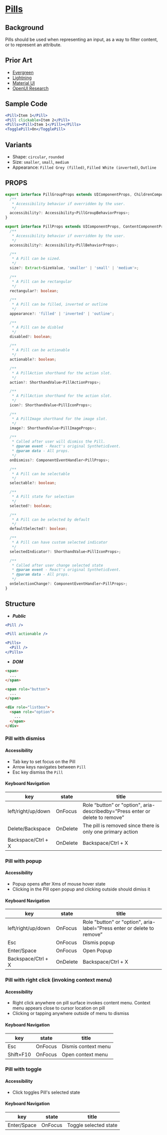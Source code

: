 # [Pills]()

## Background

Pills should be used when representing an input, as a way to filter content, or to represent an attribute.

## Prior Art

- [Evergreen](https://evergreen.segment.com/components/badge-and-pill/)
- [Lightning](https://www.lightningdesignsystem.com/components/pills/)
- [Material UI](https://material-ui.com/components/chips/#chip)
- [OpenUI Research](https://github.com/WICG/open-ui/pull/259)

## Sample Code

```jsx
<Pill>Item 1</Pill>
<Pill clickable>Item 2</Pill>
<Pills><Pill>Item 1</Pill></Pills>
<TogglePill>On</TogglePill>
```

## Variants

- Shape: `circular`, `rounded`
- Size: `smaller`, `small`, `medium`
- Appearance: `Filled Grey (filled)`, `Filled White (inverted)`, `Outline`

## PROPS

```typescript
export interface PillGroupProps extends UIComponentProps, ChildrenComponentProps, ContentComponentProps {
  /**
   * Accessibility behavior if overridden by the user.
   */
  accessibility?: Accessibility<PillGroupBehaviorProps>;
}

export interface PillProps extends UIComponentProps, ContentComponentProps<ShorthandValue<BoxProps>> {
  /**
   * Accessibility behavior if overridden by the user.
   */
  accessibility?: Accessibility<PillBehaviorProps>;

  /**
   * A Pill can be sized.
   */
  size?: Extract<SizeValue, 'smaller' | 'small' | 'medium'>;

  /**
   * A Pill can be rectangular
   */
  rectangular?: boolean;

  /**
   * A Pill can be filled, inverted or outline
   */
  appearance?: 'filled' | 'inverted' | 'outline';

  /**
   * A Pill can be disbled
   */
  disabled?: boolean;

  /**
   * A Pill can be actionable
   */
  actionable?: boolean;

  /**
   * A PillAction shorthand for the action slot.
   */
  action?: ShorthandValue<PillActionProps>;

  /**
   * A PillAction shorthand for the action slot.
   */
  icon?: ShorthandValue<PillIconProps>;

  /**
   * A PillImage shorthand for the image slot.
   */
  image?: ShorthandValue<PillImageProps>;

  /**
   * Called after user will dismiss the Pill.
   * @param event - React's original SyntheticEvent.
   * @param data - All props.
   */
  onDismiss?: ComponentEventHandler<PillProps>;

  /**
   * A Pill can be selectable
   */
  selectable?: boolean;

  /**
   * A Pill state for selection
   */
  selected?: boolean;

  /**
   * A Pill can be selected by default
   */
  defaultSelected?: boolean;

  /**
   * A Pill can have custom selected indicator
   */
  selectedIndicator?: ShorthandValue<PillIconProps>;

  /**
   * Called after user change selected state
   * @param event - React's original SyntheticEvent.
   * @param data - All props.
   */
  onSelectionChange?: ComponentEventHandler<PillProps>;
}
```

## Structure

- _**Public**_

```jsx
<Pill />

<Pill actionable />

<Pills>
  <Pill />
</Pills>
```

- _**DOM**_

```html
<span>
  ...
</span>

<span role="button">
  ...
</span>

<div role="listbox">
  <span role="option">
    ...
  </span>
</div>
```

### Pill with dismiss

#### Accessibility

- Tab key to set focus on the Pill
- Arrow keys navigates between `Pill`
- Esc key dismiss the `Pill`

#### Keyboard Navigation

| key                | state    | title                                                                         |
| ------------------ | -------- | ----------------------------------------------------------------------------- |
| left/right/up/down | OnFocus  | Role “button” or "option", aria-describedby=”Press enter or delete to remove” |
| Delete/Backspace   | OnDelete | The pill is removed since there is only one primary action                    |
| Backspace/Ctrl + X | OnDelete | Backspace/Ctrl + X                                                            |

### Pill with popup

#### Accessibility

- Popup opens after Xms of mouse hover state
- Clicking in the Pill open popup and clicking outside should dimiss it

#### Keyboard Navigation

| key                | state    | title                                                                   |
| ------------------ | -------- | ----------------------------------------------------------------------- |
| left/right/up/down | OnFocus  | Role "button" or "option", aria-label=”Press enter or delete to remove” |
| Esc                | OnFocus  | Dismis popup                                                            |
| Enter/Space        | OnFocus  | Open Popup                                                              |
| Backspace/Ctrl + X | OnDelete | Backspace/Ctrl + X                                                      |

### Pill with right click (invoking context menu)

#### Accessibility

- Right click anywhere on pill surface invokes content menu. Context menu appears close to cursor location on pill
- Clicking or tapping anywhere outside of menu to dismiss

#### Keyboard Navigation

| key       | state   | title               |
| --------- | ------- | ------------------- |
| Esc       | OnFocus | Dismis context menu |
| Shift+F10 | OnFocus | Open context menu   |

### Pill with toggle

#### Accessibility

- Click toggles Pill's selected state

#### Keyboard Navigation

| key         | state   | title                 |
| ----------- | ------- | --------------------- |
| Enter/Space | OnFocus | Toggle selected state |
